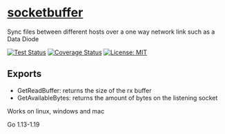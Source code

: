 # [socketbuffer](https://github.com/danlapid/socketbuffer/)

Sync files between different hosts over a one way network link such as a Data Diode

[![Test Status](https://github.com/danlapid/socketbuffer/actions/workflows/test.yml/badge.svg)](https://github.com/danlapid/socketbuffer/actions?query=workflow%3ATest)
[![Coverage Status](https://coveralls.io/repos/github/danlapid/socketbuffer/badge.svg?branch=main)](https://coveralls.io/github/danlapid/socketbuffer?branch=main)
[![License: MIT](https://img.shields.io/badge/License-MIT-green.svg)](https://opensource.org/licenses/MIT)

## Exports

- GetReadBuffer: returns the size of the rx buffer
- GetAvailableBytes: returns the amount of bytes on the listening socket

Works on linux, windows and mac

Go 1.13-1.19
